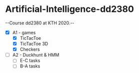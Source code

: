 # Artificial-Intelligence-dd2380
--Course dd2380 at KTH 2020.--
-[X] A1 - games
    -[X] TicTacToe
    -[X] TicTacToe 3D
    -[X] Checkers
-[ ] A2 - Duckhunt & HMM
    -[ ] E-C tasks
    -[ ] B-A tasks
